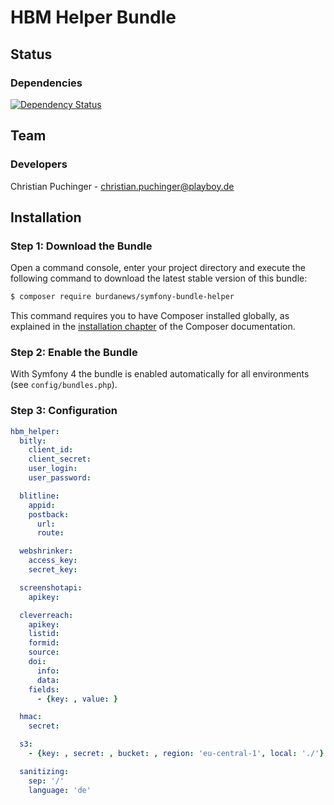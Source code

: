 # HBM Helper Bundle

## Status

### Dependencies

[![Dependency Status](https://gemnasium.com/badges/github.com/burdanews/helper-bundle.svg)](https://gemnasium.com/github.com/burdanews/helper-bundle)

## Team

### Developers
Christian Puchinger - christian.puchinger@playboy.de

## Installation

### Step 1: Download the Bundle

Open a command console, enter your project directory and execute the
following command to download the latest stable version of this bundle:

```bash
$ composer require burdanews/symfony-bundle-helper
```

This command requires you to have Composer installed globally, as explained
in the [installation chapter](https://getcomposer.org/doc/00-intro.md)
of the Composer documentation.

### Step 2: Enable the Bundle

With Symfony 4 the bundle is enabled automatically for all environments (see `config/bundles.php`). 

### Step 3: Configuration

```yml
hbm_helper:
  bitly:
    client_id:
    client_secret:
    user_login:
    user_password:

  blitline:
    appid:
    postback:
      url:
      route:

  webshrinker:
    access_key:
    secret_key:

  screenshotapi:
    apikey:

  cleverreach:
    apikey:
    listid:
    formid:
    source:
    doi:
      info:
      data:
    fields:
      - {key: , value: }

  hmac:
    secret:

  s3:
    - {key: , secret: , bucket: , region: 'eu-central-1', local: './'}

  sanitizing:
    sep: '/'
    language: 'de'
```
